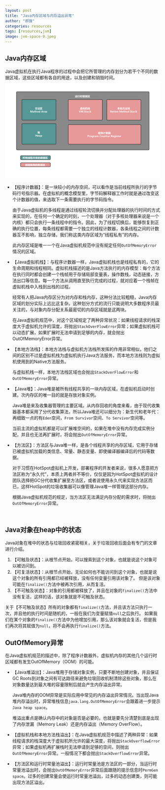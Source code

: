```yaml
---
layout: post
title: "Java内存区域与内存溢出异常"
author: "郝强"
categories: resources
tags: [resources,jvm]
image: jvm-space-0.jpeg
---
```


## Java内存区域
Java虚拟机在执行Java程序的过程中会把它所管理的内存划分为若干个不同的数据区域，这些区域都有各自的用途，以及创建和销毁时间。
![jvm-space-1](../assets/img/jvm-space-1.png)
- 【程序计数器】：是一块较小的内存空间，可以看作是当前线程所执行的字节码行号指示器。在虚拟机的概念模型里，字节码解释器工作时就是通过改变这个计数器的值，来选取下一条需要执行的字节码指令。

  由于Java虚拟机的多线程是通过线程轮流切换并分配处理器的执行时间的方式来实现的，在任何一个确定的时刻，一个处理器（对于多核处理器来说是一个内核）都只会执行一条线程中的指令。因此，为了线程切换后，能够恢复到正确的执行位置，每条线程都需要一个独立的线程计数器，各条线程之间的计数器互不影响，独立存储，我们称这类内存区域为“线程私有”的内存。

  此内存区域是唯一一个在Java虚拟机规范中没有规定任何`OutOfMemoryError`情况的区域。

- 【Java虚拟机栈】：与程序计数器一样，Java虚拟机栈也是线程私有的，它的生命周期和线程相同。虚拟机栈描述的是Java方法执行的内存模型：每个方法在执行同时都会创建一个栈帧用于存储局部变量表，操作数栈，动态链接，方法出口等信息。每一个方法从调用直至执行完成的过程，就对应着一个栈帧在虚拟机栈中入栈到出栈的过程。

  经常有人把Java内存区分为对内存和栈内存，这种分法比较粗糙，Java内存区域的划分实际上远比这复杂。这种划分方式的流行只能说明大多数程序员最关注的，与对象内存分配关系最密切的内存区域就是这两块。

  在Java虚拟机规范中，对这个区域规定了两种异常状况：如果线程请求的栈深度大于虚拟机允许的深度，将抛出`StackOverFlowError`异常；如果虚拟机栈可以动态扩展，如果扩展时无法申请到足够的内存，就会抛出OutOfMemoryError异常。

- 【本地方法栈】：本地方法栈与虚拟机方法栈所发挥的作用非常相似，他们之间的区别不过是虚拟机栈为虚拟机执行Java方法服务，而本地方法栈则为虚拟机使用到的Native方法服务。

  与虚拟机栈一样，本地方法栈区域也会抛出`StackOverFlowError`和`OutOfMemoryError`异常。

- 【Java堆】：Java堆是被所有线程共享的一块内存区域，在虚拟机启动时创建。次内存区的唯一目的就是存放对象实例。

  Java堆是来及收集器管理的主要区域。从内存回收的角度来看，由于现代收集器基本都采用了分代收集算法，所以Java堆还可以细分为：新生代和老年代：再细致一点的有`Eden`空间，`From Survivor`空间、`To Servivor`空间等。

  当前主流的虚拟机都是可以扩展堆空间的，如果在堆中没有内存完成实例分配，并且也无法再扩展时，将会抛出`OutOfMemoryError`异常。

- 【方法区】：方法区与Java堆一样，是各个线程共享的内存区域，它用于存储已被虚拟机加载的类信息、常量、静态变量、即使编译器编译后的代码等数据。

  对于习惯在HotSpot虚拟机上开发，部署程序的开发者来说，很多人愿意把方法区称为“永久代”，本质上两者并不等价，仅仅是因为HotSpot虚拟机的设计团队选择把GC分代收集扩展至方法区，或者说使用永久代来实现方法区而已，这样HotSpot的垃圾收集器可以像管理Java堆一样管理这部分内存。

  根据Java虚拟机规范的规定，当方法区无法满足内存分配的需求时，将抛出`OutOfMemoryError`异常。

  ​

## Java对象在heap中的状态
Java对象在堆中的状态与垃圾回收紧密相关，关于垃圾回收后面会有专门的文章进行介绍。
1. 【可触及状态】：从根节点开始，可以搜索到这个对象，也就是说这个对象可以被访问到。
2. 【可复活状态】：从根节点开始，无论如何也不能访问到这个对象，也就是说这个对象的所有引用都已经被释放，没有任何变量引用该对象了。
  但是该对象可能在`finalize()`方法中被再次引用，从而复活。
3. 【不可触及状态】：对象的引用都被释放了，并且在对象的`finalize()`方法中没有复活，这样的话，该对象就是不可触及状态。

关于【不可触及状态】所有的对象都有`finalize()`方法，并且该方法只执行一次，并且他的执行时间是随机的，一般在我们为变量赋值`null`之后执行。
如果我们在某个对象的`finalize()`方法中为他增加引用，那么该对象就会复活，但是我们再次将其赋值为`null`，将不会再执行`finalize()`方法。

## OutOfMemory异常
在Java虚拟机规范的描述中，除了程序计数器外，虚拟机内存的其他几个运行时区域都有发生OutOfMemory（OOM）的可能。

- 【Java堆溢出】：Java堆用于存储对象实例，只要不断地创建对象，并且保证GC Roots到对象之间有可达路径来避免垃圾回收机制清除这些对象，那么在对象数量达到最大堆的容量限制后就会产生内存溢出异常。

  Java堆内存的OOM异常是实际应用中常见的内存溢出异常情况。当出现Java堆内存溢出时，异常堆栈信息`java.lang.OutOfMemoryError`会跟着进一步提示`Java heap space`。

  堆溢出重点是确认内存中的对象是否是必要的，也就是要先分清楚到底是出现了内存泄漏（Memory Leak）还是内存溢出（Memory OverFlow）。

- 【虚拟机栈和本地方法栈溢出】：在Java虚拟机规范中描述了两种异常：如果线程请求的栈深度大于虚拟机所允许的最大深度，将抛出`StackOverflowError`异常；如果虚拟机再扩展栈时无法申请到足够的空间，则抛出`OutOfMemoryError`异常。一般情况下都会抛出`StackOverflowError`异常。

- 【方法区和运行时常量池溢出】：运行时常量池是方法区的一部分，当运行时常量池溢出时，会抛出`OutOfMemoryError`异常后面跟随的提示信息时`PermGen space`。过多的创建常量会使运行时常量池溢出，过多的动态创建类，则可能出现方法区溢出。